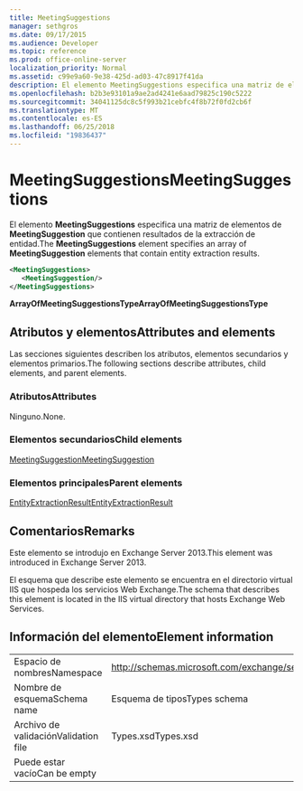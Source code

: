 ```yaml
---
title: MeetingSuggestions
manager: sethgros
ms.date: 09/17/2015
ms.audience: Developer
ms.topic: reference
ms.prod: office-online-server
localization_priority: Normal
ms.assetid: c99e9a60-9e38-425d-ad03-47c8917f41da
description: El elemento MeetingSuggestions especifica una matriz de elementos de MeetingSuggestion que contienen resultados de la extracción de entidad.
ms.openlocfilehash: b2b3e93101a9ae2ad4241e6aad79825c190c5222
ms.sourcegitcommit: 34041125dc8c5f993b21cebfc4f8b72f0fd2cb6f
ms.translationtype: MT
ms.contentlocale: es-ES
ms.lasthandoff: 06/25/2018
ms.locfileid: "19836437"
---
```

# <a name="meetingsuggestions"></a><span data-ttu-id="f1e6d-103">MeetingSuggestions</span><span class="sxs-lookup"><span data-stu-id="f1e6d-103">MeetingSuggestions</span></span>

<span data-ttu-id="f1e6d-104">El elemento **MeetingSuggestions** especifica una matriz de elementos de **MeetingSuggestion** que contienen resultados de la extracción de entidad.</span><span class="sxs-lookup"><span data-stu-id="f1e6d-104">The **MeetingSuggestions** element specifies an array of **MeetingSuggestion** elements that contain entity extraction results.</span></span> 
  
```XML
<MeetingSuggestions>
   <MeetingSuggestion/>
</MeetingSuggestions>
```

 <span data-ttu-id="f1e6d-105">**ArrayOfMeetingSuggestionsType**</span><span class="sxs-lookup"><span data-stu-id="f1e6d-105">**ArrayOfMeetingSuggestionsType**</span></span>
## <a name="attributes-and-elements"></a><span data-ttu-id="f1e6d-106">Atributos y elementos</span><span class="sxs-lookup"><span data-stu-id="f1e6d-106">Attributes and elements</span></span>

<span data-ttu-id="f1e6d-107">Las secciones siguientes describen los atributos, elementos secundarios y elementos primarios.</span><span class="sxs-lookup"><span data-stu-id="f1e6d-107">The following sections describe attributes, child elements, and parent elements.</span></span>
  
### <a name="attributes"></a><span data-ttu-id="f1e6d-108">Atributos</span><span class="sxs-lookup"><span data-stu-id="f1e6d-108">Attributes</span></span>

<span data-ttu-id="f1e6d-109">Ninguno.</span><span class="sxs-lookup"><span data-stu-id="f1e6d-109">None.</span></span>
  
### <a name="child-elements"></a><span data-ttu-id="f1e6d-110">Elementos secundarios</span><span class="sxs-lookup"><span data-stu-id="f1e6d-110">Child elements</span></span>

[<span data-ttu-id="f1e6d-111">MeetingSuggestion</span><span class="sxs-lookup"><span data-stu-id="f1e6d-111">MeetingSuggestion</span></span>](meetingsuggestion.md)
  
### <a name="parent-elements"></a><span data-ttu-id="f1e6d-112">Elementos principales</span><span class="sxs-lookup"><span data-stu-id="f1e6d-112">Parent elements</span></span>

[<span data-ttu-id="f1e6d-113">EntityExtractionResult</span><span class="sxs-lookup"><span data-stu-id="f1e6d-113">EntityExtractionResult</span></span>](entityextractionresult.md)
  
## <a name="remarks"></a><span data-ttu-id="f1e6d-114">Comentarios</span><span class="sxs-lookup"><span data-stu-id="f1e6d-114">Remarks</span></span>

<span data-ttu-id="f1e6d-115">Este elemento se introdujo en Exchange Server 2013.</span><span class="sxs-lookup"><span data-stu-id="f1e6d-115">This element was introduced in Exchange Server 2013.</span></span>
  
<span data-ttu-id="f1e6d-116">El esquema que describe este elemento se encuentra en el directorio virtual IIS que hospeda los servicios Web Exchange.</span><span class="sxs-lookup"><span data-stu-id="f1e6d-116">The schema that describes this element is located in the IIS virtual directory that hosts Exchange Web Services.</span></span>
  
## <a name="element-information"></a><span data-ttu-id="f1e6d-117">Información del elemento</span><span class="sxs-lookup"><span data-stu-id="f1e6d-117">Element information</span></span>

|||
|:-----|:-----|
|<span data-ttu-id="f1e6d-118">Espacio de nombres</span><span class="sxs-lookup"><span data-stu-id="f1e6d-118">Namespace</span></span>  <br/> |http://schemas.microsoft.com/exchange/services/2006/types  <br/> |
|<span data-ttu-id="f1e6d-119">Nombre de esquema</span><span class="sxs-lookup"><span data-stu-id="f1e6d-119">Schema name</span></span>  <br/> |<span data-ttu-id="f1e6d-120">Esquema de tipos</span><span class="sxs-lookup"><span data-stu-id="f1e6d-120">Types schema</span></span>  <br/> |
|<span data-ttu-id="f1e6d-121">Archivo de validación</span><span class="sxs-lookup"><span data-stu-id="f1e6d-121">Validation file</span></span>  <br/> |<span data-ttu-id="f1e6d-122">Types.xsd</span><span class="sxs-lookup"><span data-stu-id="f1e6d-122">Types.xsd</span></span>  <br/> |
|<span data-ttu-id="f1e6d-123">Puede estar vacío</span><span class="sxs-lookup"><span data-stu-id="f1e6d-123">Can be empty</span></span>  <br/> ||
   

